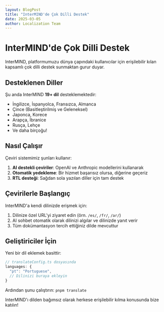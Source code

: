 ```yaml
---
layout: BlogPost
title: "InterMIND'de Çok Dilli Destek"
date: 2025-03-05
author: Localization Team
---
```


# InterMIND'de Çok Dilli Destek

InterMIND, platformumuzu dünya çapındaki kullanıcılar için erişilebilir kılan kapsamlı çok dilli destek sunmaktan gurur duyar.

## Desteklenen Diller

Şu anda InterMIND **19+ dil** desteklemektedir:

- İngilizce, İspanyolca, Fransızca, Almanca
- Çince (Basitleştirilmiş ve Geleneksel)
- Japonca, Korece
- Arapça, İbranice
- Rusça, Lehçe
- Ve daha birçoğu!

## Nasıl Çalışır

Çeviri sistemimiz şunları kullanır:

1. **AI destekli çeviriler**: OpenAI ve Anthropic modellerini kullanarak
2. **Otomatik yedekleme**: Bir hizmet başarısız olursa, diğerine geçeriz
3. **RTL desteği**: Sağdan sola yazılan diller için tam destek

## Çevirilerle Başlangıç

InterMIND'a kendi dilinizde erişmek için:

1. Dilinize özel URL'yi ziyaret edin (örn. `/es/`, `/fr/`, `/ar/`)
2. AI sohbet otomatik olarak dilinizi algılar ve dilinizde yanıt verir
3. Tüm dokümantasyon tercih ettiğiniz dilde mevcuttur

## Geliştiriciler İçin

Yeni bir dil eklemek basittir:

```javascript
// translateConfig.ts dosyasında
languages: {
  "pt": "Portuguese",
  // Dilinizi buraya ekleyin
}
```

Ardından şunu çalıştırın: `pnpm translate`

InterMIND'ı dilden bağımsız olarak herkese erişilebilir kılma konusunda bize katılın!